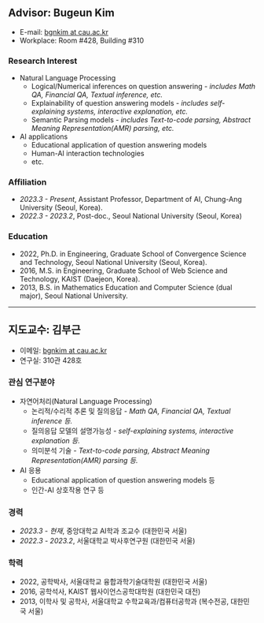 ## Advisor: Bugeun Kim

- E-mail: [bgnkim at cau.ac.kr](mailto:bgnkim_at_cau.ac.kr)
- Workplace: Room #428, Building #310

### Research Interest
- Natural Language Processing
    - Logical/Numerical inferences on question answering *- includes Math QA, Financial QA, Textual inference, etc.*
    - Explainability of question answering models *- includes self-explaining systems, interactive explanation, etc.*
    - Semantic Parsing models *- includes Text-to-code parsing, Abstract Meaning Representation(AMR) parsing, etc.*
- AI applications
    - Educational application of question answering models
    - Human-AI interaction technologies
    - etc.

### Affiliation
- *2023.3 - Present*, Assistant Professor, Department of AI, Chung-Ang University (Seoul, Korea).
- *2022.3 - 2023.2*, Post-doc., Seoul National University (Seoul, Korea)

### Education
- 2022, Ph.D. in Engineering, Graduate School of Convergence Science and Technology, Seoul National University (Seoul, Korea).
- 2016, M.S. in Engineering, Graduate School of Web Science and Technology, KAIST (Daejeon, Korea).
- 2013, B.S. in Mathematics Education and Computer Science (dual major), Seoul National University.

---
## 지도교수: 김부근

- 이메일: [bgnkim at cau.ac.kr](mailto:bgnkim_at_cau.ac.kr)
- 연구실: 310관 428호

### 관심 연구분야
- 자연어처리(Natural Language Processing)
    - 논리적/수리적 추론 및 질의응답 *- Math QA, Financial QA, Textual inference 등.*
    - 질의응답 모델의 설명가능성 *- self-explaining systems, interactive explanation 등.*
    - 의미분석 기술 *- Text-to-code parsing, Abstract Meaning Representation(AMR) parsing 등.*
- AI 응용
    - Educational application of question answering models 등
    - 인간-AI 상호작용 연구 등

### 경력
- *2023.3 - 현재*, 중앙대학교 AI학과 조교수 (대한민국 서울)
- *2022.3 - 2023.2*, 서울대학교 박사후연구원 (대한민국 서울)

### 학력
- 2022, 공학박사, 서울대학교 융합과학기술대학원 (대한민국 서울)
- 2016, 공학석사, KAIST 웹사이언스공학대학원 (대한민국 대전)
- 2013, 이학사 및 공학사, 서울대학교 수학교육과/컴퓨터공학과 (복수전공, 대한민국 서울)

